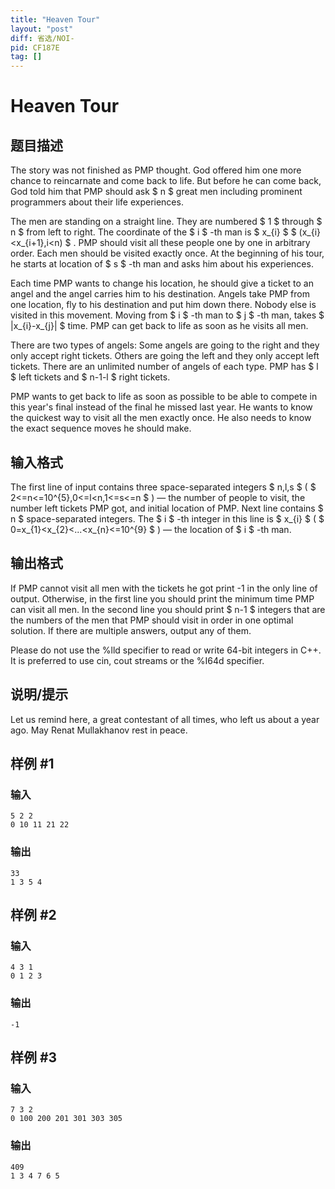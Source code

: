 ```yaml
---
title: "Heaven Tour"
layout: "post"
diff: 省选/NOI-
pid: CF187E
tag: []
---
```


# Heaven Tour

## 题目描述

The story was not finished as PMP thought. God offered him one more chance to reincarnate and come back to life. But before he can come back, God told him that PMP should ask $ n $ great men including prominent programmers about their life experiences.

The men are standing on a straight line. They are numbered $ 1 $ through $ n $ from left to right. The coordinate of the $ i $ -th man is $ x_{i} $ $ (x_{i}&lt;x_{i+1},i&lt;n) $ . PMP should visit all these people one by one in arbitrary order. Each men should be visited exactly once. At the beginning of his tour, he starts at location of $ s $ -th man and asks him about his experiences.

Each time PMP wants to change his location, he should give a ticket to an angel and the angel carries him to his destination. Angels take PMP from one location, fly to his destination and put him down there. Nobody else is visited in this movement. Moving from $ i $ -th man to $ j $ -th man, takes $ |x_{i}-x_{j}| $ time. PMP can get back to life as soon as he visits all men.

There are two types of angels: Some angels are going to the right and they only accept right tickets. Others are going the left and they only accept left tickets. There are an unlimited number of angels of each type. PMP has $ l $ left tickets and $ n-1-l $ right tickets.

PMP wants to get back to life as soon as possible to be able to compete in this year's final instead of the final he missed last year. He wants to know the quickest way to visit all the men exactly once. He also needs to know the exact sequence moves he should make.

## 输入格式

The first line of input contains three space-separated integers $ n,l,s $ ( $ 2<=n<=10^{5},0<=l&lt;n,1<=s<=n $ ) — the number of people to visit, the number left tickets PMP got, and initial location of PMP. Next line contains $ n $ space-separated integers. The $ i $ -th integer in this line is $ x_{i} $ ( $ 0=x_{1}&lt;x_{2}&lt;...&lt;x_{n}<=10^{9} $ ) — the location of $ i $ -th man.

## 输出格式

If PMP cannot visit all men with the tickets he got print -1 in the only line of output. Otherwise, in the first line you should print the minimum time PMP can visit all men. In the second line you should print $ n-1 $ integers that are the numbers of the men that PMP should visit in order in one optimal solution. If there are multiple answers, output any of them.

Please do not use the %lld specifier to read or write 64-bit integers in С++. It is preferred to use cin, cout streams or the %I64d specifier.

## 说明/提示

Let us remind here, a great contestant of all times, who left us about a year ago. May Renat Mullakhanov rest in peace.

## 样例 #1

### 输入

```
5 2 2
0 10 11 21 22

```

### 输出

```
33
1 3 5 4

```

## 样例 #2

### 输入

```
4 3 1
0 1 2 3

```

### 输出

```
-1

```

## 样例 #3

### 输入

```
7 3 2
0 100 200 201 301 303 305

```

### 输出

```
409
1 3 4 7 6 5

```

